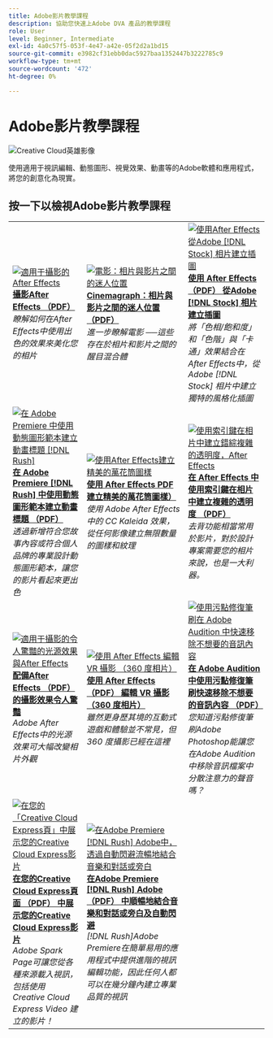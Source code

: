 ```yaml
---
title: Adobe影片教學課程
description: 協助您快速上Adobe DVA 產品的教學課程
role: User
level: Beginner, Intermediate
exl-id: 4a0c57f5-053f-4e47-a42e-05f2d2a1bd15
source-git-commit: e3982cf31ebb0dac5927baa1352447b3222785c9
workflow-type: tm+mt
source-wordcount: '472'
ht-degree: 0%

---
```


# Adobe影片教學課程

![Creative Cloud英雄影像](../assets/CCEbanner-DVA.png)

使用適用于視訊編輯、動態圖形、視覺效果、動畫等的Adobe軟體和應用程式，將您的創意化為現實。

## 按一下以檢視Adobe影片教學課程

<table>
<tr>
 <td>
   <a href="assets/AfterEffectsforPhotography.pdf">
      <img alt="適用于攝影的After Effects" src="assets/AfterEffectsforPhotography.jpg" />
   </a>
    <div>
   <a href="assets/AfterEffectsforPhotography.pdf"><strong>攝影After Effects （PDF）</strong></a>
    </div>
    <em>瞭解如何在After Effects中使用出色的效果來美化您的相片</em>
    <br>
  </td>
  <td>
   <a href="assets/CinemagraphsTheMesmerizingPlaceBetweenaPhotoandaVideo.pdf">
      <img alt="電影：相片與影片之間的迷人位置" src="assets/CinemagraphsTheMesmerizingPlaceBetweenaPhotoandaVideo.jpg" />
   </a>
    <div>
   <a href="assets/CinemagraphsTheMesmerizingPlaceBetweenaPhotoandaVideo.pdf"><strong>Cinemagraph：相片與影片之間的迷人位置 （PDF）</strong></a>
    </div>
    <em>進一步瞭解電影 ──這些存在於相片和影片之間的醒目混合體</em>
    <br>
  </td>
  <td>
   <a href="assets/CreateanIllustrationfromanAdobeStockPhotowithAfterEffects.pdf">
      <img alt="使用After Effects從Adobe [!DNL Stock] 相片建立插圖" src="assets/CreateanIllustrationfromanAdobeStockPhotowithAfterEffects.jpg" />
   </a>
    <div>
   <a href="assets/CreateanIllustrationfromanAdobeStockPhotowithAfterEffects.pdf"><strong>使用 After Effects （PDF） 從Adobe [!DNL Stock] 相片建立插圖</strong></a>
    </div>
    <em>將「色相/飽和度」和「色階」與「卡通」效果結合在After Effects中，從Adobe [!DNL Stock] 相片中建立獨特的風格化插圖</em>
    <br>
  </td>
</tr>
<tr>
 <td>
   <a href="assets/CreateAnimatedTitlesUsingMotionGraphicsTemplatesinAdobePremiereRush.pdf">
      <img alt="在 Adobe Premiere 中使用動態圖形範本建立動畫標題 [!DNL Rush]" src="assets/CreateAnimatedTitlesUsingMotionGraphicsTemplatesinAdobePremiereRush.jpg" />
   </a>
    <div>
   <a href="assets/CreateAnimatedTitlesUsingMotionGraphicsTemplatesinAdobePremiereRush.pdf"><strong>在 Adobe Premiere [!DNL Rush] 中使用動態圖形範本建立動畫標題 （PDF）</strong></a>
    </div>
    <em>透過新增符合您故事內容或符合個人品牌的專業設計動態圖形範本，讓您的影片看起來更出色</em>
    <br>
  </td>
  <td>
   <a href="assets/CreateBeautifulKaleidoscopePatternswithAfterEffects.pdf">
      <img alt="使用After Effects建立精美的萬花筒圖樣" src="assets/CreateBeautifulKaleidoscopePatternswithAfterEffects.jpg" />
   </a>
    <div>
   <a href="assets/CreateBeautifulKaleidoscopePatternswithAfterEffects.pdf"><strong>使用 After Effects PDF 建立精美的萬花筒圖樣）</strong></a>
    </div>
    <em>使用 Adobe After Effects 中的 CC Kaleida 效果，從任何影像建立無限數量的圖樣和紋理</em>
    <br>
  </td>
  <td>
   <a href="assets/CreateIntricateTransparencyinyourPhotographswithKeyinginAfterEffects.pdf">
      <img alt="使用索引鍵在相片中建立錯綜複雜的透明度，After Effects" src="assets/CreateIntricateTransparencyinyourPhotographswithKeyinginAfterEffects.jpg" />
   </a>
    <div>
   <a href="assets/CreateIntricateTransparencyinyourPhotographswithKeyinginAfterEffects.pdf"><strong>在 After Effects 中使用索引鍵在相片中建立複雜的透明度 （PDF）</strong></a>
    </div>
    <em>去背功能相當常用於影片，對於設計專案需要您的相片來說，也是一大利器。</em>
    <br>
  </td>
</tr>
<tr>
 <td>
   <a href="assets/DazzlingLightEffectsforPhotographywithAfterEffects.pdf">
      <img alt="適用于攝影的令人驚豔的光源效果與After Effects" src="assets/DazzlingLightEffectsforPhotographywithAfterEffects.jpg" />
   </a>
    <div>
   <a href="assets/DazzlingLightEffectsforPhotographywithAfterEffects.pdf"><strong>配備After Effects （PDF） 的攝影效果令人驚豔</strong></a>
    </div>
    <em>Adobe After Effects中的光源效果可大幅改變相片外觀</em>
    <br>
  </td>
  <td>
   <a href="assets/EditingVRPhotography360photoswithAfterEffects.pdf">
      <img alt="使用 After Effects 編輯 VR 攝影 （360 度相片）" src="assets/EditingVRPhotography360photoswithAfterEffects.jpg" />
   </a>
    <div>
   <a href="assets/EditingVRPhotography360photoswithAfterEffects.pdf"><strong>使用 After Effects （PDF） 編輯 VR 攝影 （360 度相片）</strong></a>
    </div>
    <em>雖然更身歷其境的互動式遊戲和體驗並不常見，但 360 度攝影已經在這裡</em>
    <br>
  </td>
  <td>
   <a href="assets/QuicklyRemoveUnwantedAudioContentwiththeSpotHealingBrushinAdobeAudition.pdf">
      <img alt="使用污點修復筆刷在 Adobe Audition 中快速移除不想要的音訊內容" src="assets/QuicklyRemoveUnwantedAudioContentwiththeSpotHealingBrushinAdobeAudition.jpg" />
   </a>
    <div>
   <a href="assets/QuicklyRemoveUnwantedAudioContentwiththeSpotHealingBrushinAdobeAudition.pdf"><strong>在 Adobe Audition 中使用污點修復筆刷快速移除不想要的音訊內容 （PDF）</strong></a>
    </div>
    <em>您知道污點修復筆刷Adobe Photoshop能讓您在Adobe Audition中移除音訊檔案中分散注意力的聲音嗎？</em>
    <br>
  </td>
</tr>
<tr>
   <td>
   <a href="assets/ShowcaseyourSparkVideoinyourSparkPage.pdf">
      <img alt="在您的「Creative Cloud Express頁」中展示您的Creative Cloud Express影片" src="assets/ShowcaseyourSparkVideoinyourSparkPage.jpg" />
   </a>
    <div>
   <a href="assets/ShowcaseyourSparkVideoinyourSparkPage.pdf"><strong>在您的Creative Cloud Express頁面 （PDF） 中展示您的Creative Cloud Express影片</strong></a>
    </div>
    <em>Adobe Spark Page可讓您從各種來源載入視訊，包括使用 Creative Cloud Express Video 建立的影片！</em>
    <br>
  </td>
  <td>
   <a href="assets/SmoothlyCombineMusicandDialogueorNarrationwithAutoduckinginAdobePremiereRush.pdf">
      <img alt="在Adobe Premiere [!DNL Rush] Adobe中，透過自動閃避流暢地結合音樂和對話或旁白" src="assets/SmoothlyCombineMusicandDialogueorNarrationwithAutoduckinginAdobePremiereRush.jpg" />
   </a>
    <div>
   <a href="assets/SmoothlyCombineMusicandDialogueorNarrationwithAutoduckinginAdobePremiereRush.pdf"><strong>在Adobe Premiere [!DNL Rush] Adobe （PDF） 中順暢地結合音樂和對話或旁白及自動閃避</strong></a>
    </div>
    <em>[!DNL Rush]Adobe Premiere在簡單易用的應用程式中提供進階的視訊編輯功能，因此任何人都可以在幾分鐘內建立專業品質的視訊</em>
    <br>
  </td>
</tr>
</table>

